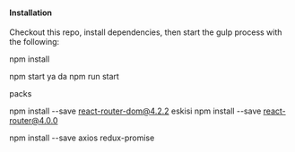 

#### Installation
Checkout this repo, install dependencies, then start the gulp process with the following:


npm install

npm start   ya da npm run start


packs

npm install --save react-router-dom@4.2.2           eskisi npm install --save react-router@4.0.0

npm install --save axios redux-promise


